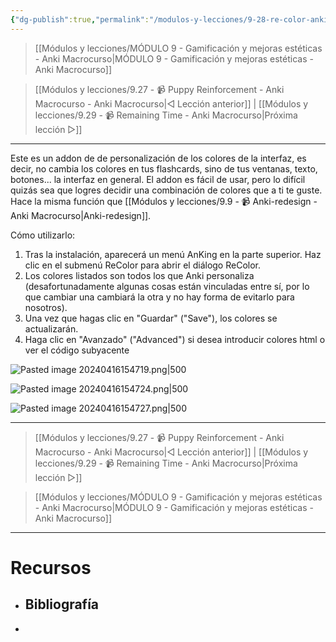 ```yaml
---
{"dg-publish":true,"permalink":"/modulos-y-lecciones/9-28-re-color-anki-macrocurso/","noteIcon":""}
---
```



> [[Módulos y lecciones/MÓDULO 9 - Gamificación y mejoras estéticas - Anki Macrocurso\|MÓDULO 9 - Gamificación y mejoras estéticas - Anki Macrocurso]]

> [[Módulos y lecciones/9.27 - 📹 Puppy Reinforcement - Anki Macrocurso - Anki Macrocurso\|◁ Lección anterior]] | [[Módulos y lecciones/9.29 - 📹 Remaining Time - Anki Macrocurso\|Próxima lección ▷]]

---

Este es un addon de de personalización de los colores de la interfaz, es decir, no cambia los colores en tus flashcards, sino de tus ventanas, texto, botones... la interfaz en general. El addon es fácil de usar, pero lo difícil quizás sea que logres decidir una combinación de colores que a ti te guste. Hace la misma función que [[Módulos y lecciones/9.9 - 📹 Anki-redesign - Anki Macrocurso\|Anki-redesign]].

Cómo utilizarlo:

1. Tras la instalación, aparecerá un menú AnKing en la parte superior. Haz clic en el submenú ReColor para abrir el diálogo ReColor.
2. Los colores listados son todos los que Anki personaliza (desafortunadamente algunas cosas están vinculadas entre sí, por lo que cambiar una cambiará la otra y no hay forma de evitarlo para nosotros).
3. Una vez que hagas clic en "Guardar" ("Save"), los colores se actualizarán.
4. Haga clic en "Avanzado" ("Advanced") si desea introducir colores html o ver el código subyacente

![Pasted image 20240416154719.png|500](/img/user/ANEXOS/Pasted%20image%2020240416154719.png)

![Pasted image 20240416154724.png|500](/img/user/ANEXOS/Pasted%20image%2020240416154724.png)

![Pasted image 20240416154727.png|500](/img/user/ANEXOS/Pasted%20image%2020240416154727.png)

---

> [[Módulos y lecciones/9.27 - 📹 Puppy Reinforcement - Anki Macrocurso - Anki Macrocurso\|◁ Lección anterior]] | [[Módulos y lecciones/9.29 - 📹 Remaining Time - Anki Macrocurso\|Próxima lección ▷]]

> [[Módulos y lecciones/MÓDULO 9 - Gamificación y mejoras estéticas - Anki Macrocurso\|MÓDULO 9 - Gamificación y mejoras estéticas - Anki Macrocurso]]

---

# Recursos
- Bibliografía
	- 
- 